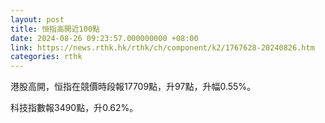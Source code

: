 ```yaml
---
layout: post
title: 恒指高開近100點
date: 2024-08-26 09:23:57.000000000 +08:00
link: https://news.rthk.hk/rthk/ch/component/k2/1767628-20240826.htm
categories: rthk
---
```


港股高開，恒指在競價時段報17709點，升97點，升幅0.55%。

科技指數報3490點，升0.62%。
